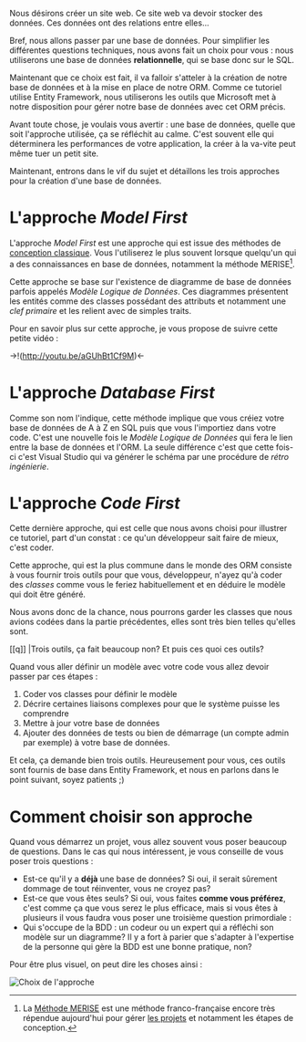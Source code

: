 Nous désirons créer un site web. Ce site web va devoir stocker des données. Ces données ont des relations entre elles...

Bref, nous allons passer par une base de données. Pour simplifier les différentes questions techniques, nous avons fait un choix pour vous : nous utiliserons une base de données **relationnelle**, qui se base donc sur le SQL.

Maintenant que ce choix est fait, il va falloir s'atteler à la création de notre base de données et à la mise en place de notre ORM.
Comme ce tutoriel utilise Entity Framework, nous utiliserons les outils que Microsoft met à notre disposition pour gérer notre base de données avec cet ORM précis.

Avant toute chose, je voulais vous avertir : une base de données, quelle que soit l'approche utilisée, ça se réfléchit au calme. C'est souvent elle qui déterminera les performances de votre application, la créer à la va-vite peut même tuer un petit site.

Maintenant, entrons dans le vif du sujet et détaillons les trois approches pour la création d'une base de données.

# L'approche *Model First*

L'approche *Model First* est une approche qui est issue des méthodes de [conception classique](http://fr.wikipedia.org/wiki/M%C3%A9thodes_d%27analyse_et_de_conception). Vous l'utiliserez le plus souvent lorsque quelqu'un qui a des connaissances en base de données, notamment la méthode MERISE[^merise].

Cette approche se base sur l'existence de diagramme de base de données parfois appelés *Modèle Logique de Données*. Ces diagrammes présentent les entités comme des classes possédant des attributs et notamment une *clef primaire* et les relient avec de simples traits.

Pour en savoir plus sur cette approche, je vous propose de suivre cette petite vidéo :

->!(http://youtu.be/aGUhBt1Cf9M)<-
# L'approche *Database First*

Comme son nom l'indique, cette méthode implique que vous créiez votre base de données de A à Z en SQL puis que vous l'importiez dans votre code. C'est une nouvelle fois le *Modèle Logique de Données* qui fera le lien entre la base de données et l'ORM. La seule différence c'est que cette fois-ci c'est Visual Studio qui va générer le schéma par une procédure de *rétro ingénierie*.

# L'approche *Code First*

Cette dernière approche, qui est celle que nous avons choisi pour illustrer ce tutoriel, part d'un constat : ce qu'un développeur sait faire de mieux, c'est coder.

Cette approche, qui est la plus commune dans le monde des ORM consiste à vous fournir trois outils pour que vous, développeur, n'ayez qu'à coder des *classes* comme vous le feriez habituellement et en déduire le modèle qui doit être généré.

Nous avons donc de la chance, nous pourrons garder les classes que nous avions codées dans la partie précédentes, elles sont très bien telles qu'elles sont.

[[q]]
|Trois outils, ça fait beaucoup non? Et puis ces quoi ces outils?

Quand vous aller définir un modèle avec votre code vous allez devoir passer par ces étapes :

1. Coder vos classes pour définir le modèle
2. Décrire certaines liaisons complexes pour que le système puisse les comprendre
3. Mettre à jour votre base de données
4. Ajouter des données de tests ou bien de démarrage (un compte admin par exemple) à votre base de données.

Et cela, ça demande bien trois outils. Heureusement pour vous, ces outils sont fournis de base dans Entity Framework, et nous en parlons dans le point suivant, soyez patients ;)

# Comment choisir son approche

Quand vous démarrez un projet, vous allez souvent vous poser beaucoup de questions. Dans le cas qui nous intéressent, je vous conseille de vous poser trois questions :

- Est-ce qu'il y a **déjà** une base de données? Si oui, il serait sûrement dommage de tout réinventer, vous ne croyez pas?
- Est-ce que vous êtes seuls? Si oui, vous faites **comme vous préférez**, c'est comme ça que vous serez le plus efficace, mais si vous êtes à plusieurs il vous faudra vous poser une troisième question primordiale :
- Qui s'occupe de la BDD : un codeur ou un expert qui a réfléchi son modèle sur un diagramme? Il y a fort à parier que s'adapter à l'expertise de la personne qui gère la BDD est une bonne pratique, non?

Pour être plus visuel, on peut dire les choses ainsi : 


![Choix de l'approche](http://zestedesavoir.com/media/galleries/304/4eca47a4-852f-4b64-8a64-aee222c95513.png.960x960_q85.jpg)


[^merise]: La [Méthode MERISE](http://fr.wikipedia.org/wiki/Merise_%28informatique%29) est une méthode franco-française encore très répendue aujourd'hui pour gérer [les projets](http://www.addstones.com/cycle-de-vie-d-un-projet) et notamment les étapes de conception.